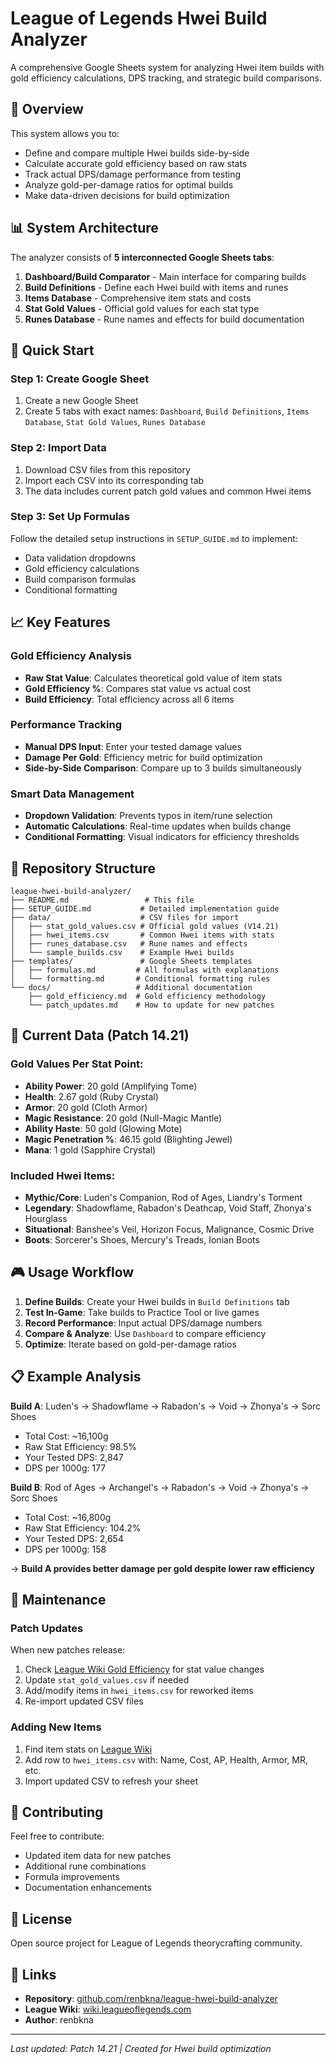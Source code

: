 # League of Legends Hwei Build Analyzer

A comprehensive Google Sheets system for analyzing Hwei item builds with gold efficiency calculations, DPS tracking, and strategic build comparisons.

## 🎯 Overview

This system allows you to:
- Define and compare multiple Hwei builds side-by-side
- Calculate accurate gold efficiency based on raw stats
- Track actual DPS/damage performance from testing
- Analyze gold-per-damage ratios for optimal builds
- Make data-driven decisions for build optimization

## 📊 System Architecture

The analyzer consists of **5 interconnected Google Sheets tabs**:

1. **Dashboard/Build Comparator** - Main interface for comparing builds
2. **Build Definitions** - Define each Hwei build with items and runes  
3. **Items Database** - Comprehensive item stats and costs
4. **Stat Gold Values** - Official gold values for each stat type
5. **Runes Database** - Rune names and effects for build documentation

## 🚀 Quick Start

### Step 1: Create Google Sheet
1. Create a new Google Sheet
2. Create 5 tabs with exact names: `Dashboard`, `Build Definitions`, `Items Database`, `Stat Gold Values`, `Runes Database`

### Step 2: Import Data
1. Download CSV files from this repository
2. Import each CSV into its corresponding tab
3. The data includes current patch gold values and common Hwei items

### Step 3: Set Up Formulas
Follow the detailed setup instructions in `SETUP_GUIDE.md` to implement:
- Data validation dropdowns
- Gold efficiency calculations  
- Build comparison formulas
- Conditional formatting

## 📈 Key Features

### Gold Efficiency Analysis
- **Raw Stat Value**: Calculates theoretical gold value of item stats
- **Gold Efficiency %**: Compares stat value vs actual cost
- **Build Efficiency**: Total efficiency across all 6 items

### Performance Tracking
- **Manual DPS Input**: Enter your tested damage values
- **Damage Per Gold**: Efficiency metric for build optimization
- **Side-by-Side Comparison**: Compare up to 3 builds simultaneously

### Smart Data Management
- **Dropdown Validation**: Prevents typos in item/rune selection
- **Automatic Calculations**: Real-time updates when builds change
- **Conditional Formatting**: Visual indicators for efficiency thresholds

## 📁 Repository Structure

```
league-hwei-build-analyzer/
├── README.md                 # This file
├── SETUP_GUIDE.md           # Detailed implementation guide
├── data/                    # CSV files for import
│   ├── stat_gold_values.csv # Official gold values (V14.21)
│   ├── hwei_items.csv       # Common Hwei items with stats
│   ├── runes_database.csv   # Rune names and effects
│   └── sample_builds.csv    # Example Hwei builds
├── templates/               # Google Sheets templates
│   ├── formulas.md         # All formulas with explanations
│   └── formatting.md       # Conditional formatting rules
└── docs/                   # Additional documentation
    ├── gold_efficiency.md  # Gold efficiency methodology
    └── patch_updates.md    # How to update for new patches
```

## 🔧 Current Data (Patch 14.21)

### Gold Values Per Stat Point:
- **Ability Power**: 20 gold (Amplifying Tome)
- **Health**: 2.67 gold (Ruby Crystal)
- **Armor**: 20 gold (Cloth Armor)
- **Magic Resistance**: 20 gold (Null-Magic Mantle)
- **Ability Haste**: 50 gold (Glowing Mote)
- **Magic Penetration %**: 46.15 gold (Blighting Jewel)
- **Mana**: 1 gold (Sapphire Crystal)

### Included Hwei Items:
- **Mythic/Core**: Luden's Companion, Rod of Ages, Liandry's Torment
- **Legendary**: Shadowflame, Rabadon's Deathcap, Void Staff, Zhonya's Hourglass
- **Situational**: Banshee's Veil, Horizon Focus, Malignance, Cosmic Drive
- **Boots**: Sorcerer's Shoes, Mercury's Treads, Ionian Boots

## 🎮 Usage Workflow

1. **Define Builds**: Create your Hwei builds in `Build Definitions` tab
2. **Test In-Game**: Take builds to Practice Tool or live games
3. **Record Performance**: Input actual DPS/damage numbers
4. **Compare & Analyze**: Use `Dashboard` to compare efficiency
5. **Optimize**: Iterate based on gold-per-damage ratios

## 📋 Example Analysis

**Build A**: Luden's → Shadowflame → Rabadon's → Void → Zhonya's → Sorc Shoes
- Total Cost: ~16,100g
- Raw Stat Efficiency: 98.5%
- Your Tested DPS: 2,847
- DPS per 1000g: 177

**Build B**: Rod of Ages → Archangel's → Rabadon's → Void → Zhonya's → Sorc Shoes  
- Total Cost: ~16,800g
- Raw Stat Efficiency: 104.2%
- Your Tested DPS: 2,654
- DPS per 1000g: 158

→ **Build A provides better damage per gold despite lower raw efficiency**

## 🔄 Maintenance

### Patch Updates
When new patches release:
1. Check [League Wiki Gold Efficiency](https://wiki.leagueoflegends.com/en-us/Gold_efficiency) for stat value changes
2. Update `stat_gold_values.csv` if needed
3. Add/modify items in `hwei_items.csv` for reworked items
4. Re-import updated CSV files

### Adding New Items
1. Find item stats on [League Wiki](https://wiki.leagueoflegends.com/en-us/List_of_items)
2. Add row to `hwei_items.csv` with: Name, Cost, AP, Health, Armor, MR, etc.
3. Import updated CSV to refresh your sheet

## 🤝 Contributing

Feel free to contribute:
- Updated item data for new patches
- Additional rune combinations
- Formula improvements
- Documentation enhancements

## 📜 License

Open source project for League of Legends theorycrafting community.

## 🔗 Links

- **Repository**: [github.com/renbkna/league-hwei-build-analyzer](https://github.com/renbkna/league-hwei-build-analyzer)
- **League Wiki**: [wiki.leagueoflegends.com](https://wiki.leagueoflegends.com)
- **Author**: renbkna

---

*Last updated: Patch 14.21 | Created for Hwei build optimization*